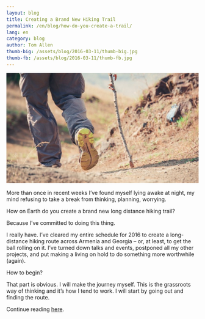 ```yaml
---
layout: blog
title: Creating a Brand New Hiking Trail
permalink: /en/blog/how-do-you-create-a-trail/
lang: en
category: blog
author: Tom Allen
thumb-big: /assets/blog/2016-03-11/thumb-big.jpg
thumb-fb: /assets/blog/2016-03-11/thumb-fb.jpg
---
```


![image01][]

More than once in recent weeks I’ve found myself lying awake at night, my mind refusing to take a break from thinking, planning, worrying.

How on Earth do you create a brand new long distance hiking trail?

Because I’ve committed to doing this thing.

I really have. I’ve cleared my entire schedule for 2016 to create a long-distance hiking route across Armenia and Georgia – or, at least, to get the ball rolling on it. I’ve turned down talks and events, postponed all my other projects, and put making a living on hold to do something more worthwhile (again).

How to begin?

That part is obvious. I will make the journey myself. This is the grassroots way of thinking and it’s how I tend to work. I will start by going out and finding the route.


Continue reading [here](http://tomallen.info/how-on-earth-do-you-create-a-brand-new-long-distance-hiking-trail/).




[image01]: /assets/blog/2016-03-11/image01.jpg